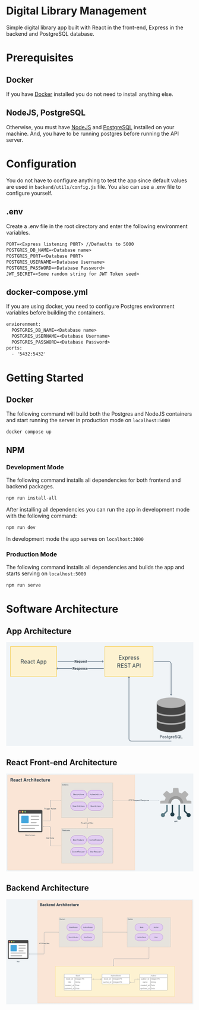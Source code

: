 # Digital Library Management

Simple digital library app built with React in the front-end, Express in the backend and PostgreSQL database.

# Prerequisites

## Docker
If you have [Docker](https://www.docker.com "Docker Homepage") installed you do not need to install anything else.
## NodeJS, PostgreSQL
Otherwise, you must have [NodeJS](https://nodejs.org "NodeJS Homepage") and [PostgreSQL](https://www.postgresql.org/download/ "Postgres Downloads") installed on your machine. And, you have to be running postgres before running the API server.

# Configuration
You do not have to configure anything to test the app since default values are used in ```backend/utils/config.js``` file. You also can use a .env file to configure yourself.
## .env
Create a .env file in the root directory and enter the following environment variables.
```
PORT=<Express listening PORT> //Defaults to 5000
POSTGRES_DB_NAME=<Database name>
POSTGRES_PORT=<Database PORT>
POSTGRES_USERNAME=<Database Username>
POSTGRES_PASSWORD=<Database Password>
JWT_SECRET=<Some random string for JWT Token seed>
```
## docker-compose.yml
If you are using docker, you need to configure Postgres environment variables before building the containers.
```
enviorenment:
  POSTGRES_DB_NAME=<Database name>
  POSTGRES_USERNAME=<Database Username>
  POSTGRES_PASSWORD=<Database Password>
ports:
  - '5432:5432'
```
# Getting Started

## Docker
The following command will build both the Postgres and NodeJS containers and start running the server in production mode on ```localhost:5000```
```
docker compose up
```

## NPM
### Development Mode
The following command installs all dependencies for both frontend and backend packages.
```javascript
npm run install-all
```
After installing all dependencies you can run the app in development mode with the following command:
```javascript
npm run dev
```
In development mode the app serves on  ```localhost:3000```
### Production Mode
The following command installs all dependencies and builds the app and starts serving on ```localhost:5000```
```javascript
npm run serve
```

# Software Architecture
## App Architecture
![app-arch-image](./readme-files/Simple-Architecture.png)
## React Front-end Architecture
![frontend-image](./readme-files/Frontend.png)
## Backend Architecture
![backend-image](./readme-files/Backend.png)

